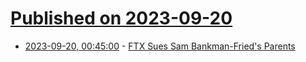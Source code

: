 # [Published on 2023-09-20](index.md)

* [2023-09-20, 00:45:00](https://yro.slashdot.org/story/23/09/19/2141244/ftx-sues-sam-bankman-frieds-parents?utm_source=rss1.0mainlinkanon&utm_medium=feed) - [FTX Sues Sam Bankman-Fried's Parents](https://yro.slashdot.org/story/23/09/19/2141244/ftx-sues-sam-bankman-frieds-parents?utm_source=rss1.0mainlinkanon&utm_medium=feed)
